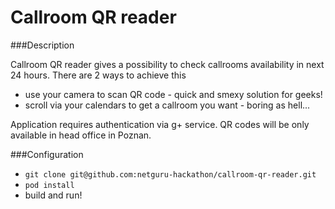 Callroom QR reader
==================

###Description

Callroom QR reader gives a possibility to check callrooms availability in next 24 hours. There are 2 ways to achieve this
* use your camera to scan QR code - quick and smexy solution for geeks!
* scroll via your calendars to get a callroom you want - boring as hell...

Application requires authentication via g+ service. QR codes will be only available in head office in Poznan.

###Configuration
- `git clone git@github.com:netguru-hackathon/callroom-qr-reader.git`
- `pod install`
- build and run!
